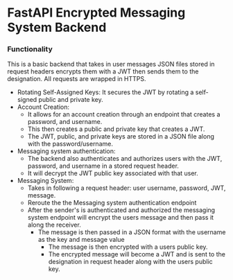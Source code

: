 # FastAPI Encrypted Messaging System Backend 

### Functionality

This is a basic backend that takes in user messages JSON files stored in request headers encrypts them with a JWT then sends them to the designation. All requests are wrapped in HTTPS. 

- Rotating Self-Assigned Keys: It secures the JWT by rotating a self-signed public and private key.
- Account Creation:
    - It allows for an account creation through an endpoint that creates a password, and username.
    - This then creates a public and private key that creates a JWT.
    - The JWT, public, and private keys are stored in a JSON file along with the password/username.
- Messaging system authentication:
    - The backend also authenticates and authorizes users with the JWT, password, and username in a stored request header.
    - It will decrypt the JWT public key associated with that user.
- Messaging System:
    - Takes in following a request header: user username, password, JWT, message.
    - Reroute the the Messaging system authentication endpoint
    - After the sender's  is authenticated and authorized the messaging system endpoint will encrypt the users message and then pass it along the receiver.
        - The message is then passed in a JSON format with the username as the key and message value
            - The message is then encrypted with a users public key.
            - The encrypted message will become a JWT and is sent to the designation in request header along with the users public key.
